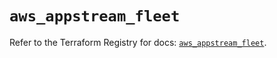 # `aws_appstream_fleet`

Refer to the Terraform Registry for docs: [`aws_appstream_fleet`](https://registry.terraform.io/providers/hashicorp/aws/6.13.0/docs/resources/appstream_fleet).
